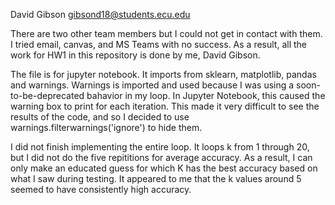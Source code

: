 David Gibson
gibsond18@students.ecu.edu

There are two other team members but I could not get in contact with them. I tried email, canvas, and MS Teams with no success.
As a result, all the work for HW1 in this repository is done by me, David Gibson.

The file is for jupyter notebook. It imports from sklearn, matplotlib, pandas and warnings.
Warnings is imported and used because I was using a soon-to-be-deprecated bahavior in my loop.
In Jupyter Notebook, this caused the warning box to print for each iteration. This made it very difficult to see the results of the code, and so I decided
to use warnings.filterwarnings('ignore') to hide them.

I did not finish implementing the entire loop. It loops k from 1 through 20, but I did not do the five repititions for average accuracy.
As a result, I can only make an educated guess for which K has the best accuracy based on what I saw during testing.
It appeared to me that the k values around 5 seemed to have consistently high accuracy.
